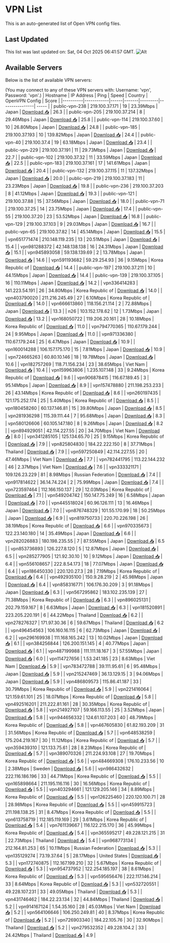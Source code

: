 # VPN List

This is an auto-generated list of Open VPN config files.

## Last Updated

This list was last updated on: Sat, 04 Oct 2025 06:41:57 GMT.
![Alt](https://repobeats.axiom.co/api/embed/186b98318ef1479477931607c1ad7d823f12451f.svg "Repobeats analytics image")

## Available Servers

Below is the list of available VPN servers:

(You may connect to any of these VPN servers with: Username: 'vpn', Password: 'vpn'.)
| Hostname | IP Address | Ping | Speed | Country | OpenVPN Config | Score |
|----------|------------|------|-------|---------|----------------| ----- |
| public-vpn-238 | 219.100.37.171 | 19 | 23.39Mbps | Japan | [Download 📥](./configs/server_0_JP.ovpn) | 26.3 |
| public-vpn-205 | 219.100.37.214 | 8 | 29.46Mbps | Japan | [Download 📥](./configs/server_1_JP.ovpn) | 25.8 |
| public-vpn-114 | 219.100.37.60 | 10 | 26.80Mbps | Japan | [Download 📥](./configs/server_2_JP.ovpn) | 24.8 |
| public-vpn-185 | 219.100.37.193 | 10 | 139.82Mbps | Japan | [Download 📥](./configs/server_3_JP.ovpn) | 24.4 |
| public-vpn-40 | 219.100.37.4 | 19 | 63.18Mbps | Japan | [Download 📥](./configs/server_4_JP.ovpn) | 23.4 |
| public-vpn-229 | 219.100.37.191 | 11 | 29.73Mbps | Japan | [Download 📥](./configs/server_5_JP.ovpn) | 22.7 |
| public-vpn-102 | 219.100.37.32 | 11 | 33.59Mbps | Japan | [Download 📥](./configs/server_6_JP.ovpn) | 22.5 |
| public-vpn-183 | 219.100.37.161 | 17 | 141.61Mbps | Japan | [Download 📥](./configs/server_7_JP.ovpn) | 20.4 |
| public-vpn-132 | 219.100.37.115 | 11 | 137.32Mbps | Japan | [Download 📥](./configs/server_8_JP.ovpn) | 20.0 |
| public-vpn-219 | 219.100.37.183 | 11 | 23.23Mbps | Japan | [Download 📥](./configs/server_9_JP.ovpn) | 19.8 |
| public-vpn-236 | 219.100.37.203 | 8 | 41.12Mbps | Japan | [Download 📥](./configs/server_10_JP.ovpn) | 19.3 |
| public-vpn-121 | 219.100.37.88 | 15 | 37.56Mbps | Japan | [Download 📥](./configs/server_11_JP.ovpn) | 18.0 |
| public-vpn-71 | 219.100.37.25 | 14 | 23.75Mbps | Japan | [Download 📥](./configs/server_12_JP.ovpn) | 17.4 |
| public-vpn-55 | 219.100.37.20 | 23 | 53.52Mbps | Japan | [Download 📥](./configs/server_13_JP.ovpn) | 16.8 |
| public-vpn-129 | 219.100.37.103 | 9 | 29.03Mbps | Japan | [Download 📥](./configs/server_14_JP.ovpn) | 16.7 |
| public-vpn-65 | 219.100.37.82 | 14 | 45.14Mbps | Japan | [Download 📥](./configs/server_15_JP.ovpn) | 15.5 |
| vpn651771474 | 210.148.119.235 | 13 | 20.51Mbps | Japan | [Download 📥](./configs/server_16_JP.ovpn) | 15.4 |
| vpn981288372 | 42.148.138.138 | 16 | 24.31Mbps | Japan | [Download 📥](./configs/server_17_JP.ovpn) | 15.1 |
| vpn945893058 | 59.138.139.69 | 2 | 13.78Mbps | Japan | [Download 📥](./configs/server_18_JP.ovpn) | 14.6 |
| vpn591193682 | 59.29.254.93 | 36 | 9.15Mbps | Korea Republic of | [Download 📥](./configs/server_19_KR.ovpn) | 14.4 |
| public-vpn-197 | 219.100.37.211 | 10 | 44.15Mbps | Japan | [Download 📥](./configs/server_20_JP.ovpn) | 14.4 |
| public-vpn-139 | 219.100.37.105 | 16 | 110.11Mbps | Japan | [Download 📥](./configs/server_21_JP.ovpn) | 14.2 |
| vpn336414283 | 141.223.54.191 | 26 | 34.80Mbps | Korea Republic of | [Download 📥](./configs/server_22_KR.ovpn) | 14.0 |
| vpn403790020 | 211.216.245.49 | 27 | 6.10Mbps | Korea Republic of | [Download 📥](./configs/server_23_KR.ovpn) | 14.0 |
| vpn666613860 | 118.156.21.114 | 2 | 72.88Mbps | Japan | [Download 📥](./configs/server_24_JP.ovpn) | 13.3 |
| n26 | 103.152.178.62 | 12 | 1.73Mbps | Japan | [Download 📥](./configs/server_25_JP.ovpn) | 13.2 |
| vpn168050722 | 119.206.20.161 | 28 | 10.18Mbps | Korea Republic of | [Download 📥](./configs/server_26_KR.ovpn) | 11.0 |
| vpn794770365 | 110.67.179.244 | 24 | 9.95Mbps | Japan | [Download 📥](./configs/server_27_JP.ovpn) | 11.0 |
| vpn971336380 | 110.67.179.244 | 25 | 6.47Mbps | Japan | [Download 📥](./configs/server_28_JP.ovpn) | 10.9 |
| vpn160014288 | 106.157.175.170 | 15 | 7.81Mbps | Japan | [Download 📥](./configs/server_29_JP.ovpn) | 10.9 |
| vpn724665263 | 60.80.10.146 | 18 | 19.78Mbps | Japan | [Download 📥](./configs/server_30_JP.ovpn) | 10.6 |
| vpn182757269 | 118.71.156.234 | 23 | 38.65Mbps | Viet Nam | [Download 📥](./configs/server_31_VN.ovpn) | 10.4 |
| vpn159963806 | 1.235.107.148 | 33 | 9.24Mbps | Korea Republic of | [Download 📥](./configs/server_32_KR.ovpn) | 9.6 |
| vpn906878415 | 116.67.189.45 | 3 | 95.14Mbps | Japan | [Download 📥](./configs/server_33_JP.ovpn) | 8.9 |
| vpn157478880 | 211.198.253.233 | 26 | 43.14Mbps | Korea Republic of | [Download 📥](./configs/server_34_KR.ovpn) | 8.6 |
| vpn260197435 | 121.175.252.174 | 25 | 5.40Mbps | Korea Republic of | [Download 📥](./configs/server_35_KR.ovpn) | 8.5 |
| vpn180458260 | 60.137.146.81 | 15 | 39.80Mbps | Japan | [Download 📥](./configs/server_36_JP.ovpn) | 8.5 |
| vpn281936298 | 115.39.111.44 | 7 | 95.68Mbps | Japan | [Download 📥](./configs/server_37_JP.ovpn) | 8.3 |
| vpn580126606 | 60.105.147.180 | 8 | 9.26Mbps | Japan | [Download 📥](./configs/server_38_JP.ovpn) | 8.2 |
| vpn894929051 | 42.114.227.55 | 20 | 34.70Mbps | Viet Nam | [Download 📥](./configs/server_39_VN.ovpn) | 8.0 |
| vpn341285105 | 125.134.65.70 | 25 | 9.15Mbps | Korea Republic of | [Download 📥](./configs/server_40_KR.ovpn) | 7.9 |
| vpn825804830 | 184.22.222.150 | 8 | 37.71Mbps | Thailand | [Download 📥](./configs/server_41_TH.ovpn) | 7.9 |
| vpn597250849 | 42.114.227.55 | 20 | 47.46Mbps | Viet Nam | [Download 📥](./configs/server_42_VN.ovpn) | 7.7 |
| vpn782441795 | 113.22.144.232 | 46 | 2.37Mbps | Viet Nam | [Download 📥](./configs/server_43_VN.ovpn) | 7.6 |
| vpn333321171 | 109.126.23.229 | 81 | 8.98Mbps | Russian Federation | [Download 📥](./configs/server_44_RU.ovpn) | 7.4 |
| vpn917814622 | 36.14.74.224 | 2 | 75.99Mbps | Japan | [Download 📥](./configs/server_45_JP.ovpn) | 7.4 |
| vpn723597464 | 112.166.150.137 | 29 | 12.03Mbps | Korea Republic of | [Download 📥](./configs/server_46_KR.ovpn) | 7.1 |
| vpn549204742 | 150.147.75.249 | 16 | 6.58Mbps | Japan | [Download 📥](./configs/server_47_JP.ovpn) | 7.0 |
| vpn445518024 | 60.96.126.111 | 13 | 16.46Mbps | Japan | [Download 📥](./configs/server_48_JP.ovpn) | 7.0 |
| vpn876748329 | 101.55.170.99 | 18 | 50.25Mbps | Japan | [Download 📥](./configs/server_49_JP.ovpn) | 6.9 |
| vpn819750733 | 220.70.226.198 | 26 | 38.19Mbps | Korea Republic of | [Download 📥](./configs/server_50_KR.ovpn) | 6.6 |
| vpn970335673 | 122.23.140.180 | 14 | 35.49Mbps | Japan | [Download 📥](./configs/server_51_JP.ovpn) | 6.6 |
| vpn282026883 | 180.198.235.55 | 7 | 87.55Mbps | Japan | [Download 📥](./configs/server_52_JP.ovpn) | 6.5 |
| vpn853736893 | 126.227.8.120 | 5 | 12.87Mbps | Japan | [Download 📥](./configs/server_53_JP.ovpn) | 6.5 |
| vpn285277905 | 121.92.30.10 | 10 | 9.12Mbps | Japan | [Download 📥](./configs/server_54_JP.ovpn) | 6.4 |
| vpn556108657 | 222.8.54.173 | 18 | 77.07Mbps | Japan | [Download 📥](./configs/server_55_JP.ovpn) | 6.4 |
| vpn186450330 | 220.120.27.3 | 28 | 7.19Mbps | Korea Republic of | [Download 📥](./configs/server_56_KR.ovpn) | 6.4 |
| vpn492935100 | 150.9.28.219 | 2 | 45.98Mbps | Japan | [Download 📥](./configs/server_57_JP.ovpn) | 6.4 |
| vpn858316771 | 106.176.30.209 | 3 | 91.18Mbps | Japan | [Download 📥](./configs/server_58_JP.ovpn) | 6.3 |
| vpn567295862 | 183.102.235.139 | 27 | 71.38Mbps | Korea Republic of | [Download 📥](./configs/server_59_KR.ovpn) | 6.3 |
| vpn896025131 | 202.79.159.167 | 8 | 6.63Mbps | Japan | [Download 📥](./configs/server_60_JP.ovpn) | 6.3 |
| vpn181520891 | 223.205.220.191 | 6 | 44.22Mbps | Thailand | [Download 📥](./configs/server_61_TH.ovpn) | 6.2 |
| vpn278276327 | 171.97.30.36 | 6 | 59.67Mbps | Thailand | [Download 📥](./configs/server_62_TH.ovpn) | 6.2 |
| vpn496454563 | 106.160.16.115 | 6 | 62.73Mbps | Japan | [Download 📥](./configs/server_63_JP.ovpn) | 6.2 |
| vpn296169938 | 111.168.165.242 | 13 | 10.02Mbps | Japan | [Download 📥](./configs/server_64_JP.ovpn) | 6.1 |
| vpn384256844 | 126.200.151.145 | 4 | 40.77Mbps | Japan | [Download 📥](./configs/server_65_JP.ovpn) | 6.1 |
| vpn487199988 | 111.111.18.167 | 3 | 57.55Mbps | Japan | [Download 📥](./configs/server_66_JP.ovpn) | 6.0 |
| vpn114727656 | 1.53.241.185 | 23 | 8.63Mbps | Viet Nam | [Download 📥](./configs/server_67_VN.ovpn) | 5.9 |
| vpn783472788 | 39.111.95.61 | 6 | 95.48Mbps | Japan | [Download 📥](./configs/server_68_JP.ovpn) | 5.9 |
| vpn215247469 | 36.13.129.15 | 3 | 94.06Mbps | Japan | [Download 📥](./configs/server_69_JP.ovpn) | 5.9 |
| vpn486809573 | 115.86.41.187 | 33 | 30.79Mbps | Korea Republic of | [Download 📥](./configs/server_70_KR.ovpn) | 5.9 |
| vpn221416064 | 121.159.61.101 | 25 | 18.07Mbps | Korea Republic of | [Download 📥](./configs/server_71_KR.ovpn) | 5.8 |
| vpn492516201 | 211.222.81.161 | 28 | 30.35Mbps | Korea Republic of | [Download 📥](./configs/server_72_KR.ovpn) | 5.8 |
| vpn214927107 | 59.166.113.55 | 25 | 3.52Mbps | Japan | [Download 📥](./configs/server_73_JP.ovpn) | 5.8 |
| vpn944656332 | 124.61.107.203 | 40 | 48.79Mbps | Korea Republic of | [Download 📥](./configs/server_74_KR.ovpn) | 5.8 |
| vpn467605830 | 61.82.193.209 | 31 | 31.56Mbps | Korea Republic of | [Download 📥](./configs/server_75_KR.ovpn) | 5.7 |
| vpn648538259 | 175.204.219.167 | 30 | 11.12Mbps | Korea Republic of | [Download 📥](./configs/server_76_KR.ovpn) | 5.7 |
| vpn359439310 | 121.133.75.61 | 28 | 8.23Mbps | Korea Republic of | [Download 📥](./configs/server_77_KR.ovpn) | 5.7 |
| vpn389070326 | 211.224.93.108 | 27 | 19.70Mbps | Korea Republic of | [Download 📥](./configs/server_78_KR.ovpn) | 5.6 |
| vpn484669308 | 176.10.233.56 | 10 | 2.38Mbps | Sweden | [Download 📥](./configs/server_79_SE.ovpn) | 5.6 |
| vpn986432632 | 222.116.186.196 | 33 | 44.71Mbps | Korea Republic of | [Download 📥](./configs/server_80_KR.ovpn) | 5.5 |
| vpn165898664 | 211.195.116.116 | 30 | 16.56Mbps | Korea Republic of | [Download 📥](./configs/server_81_KR.ovpn) | 5.5 |
| vpn403294661 | 121.129.205.146 | 34 | 8.89Mbps | Korea Republic of | [Download 📥](./configs/server_82_KR.ovpn) | 5.5 |
| vpn126225460 | 220.120.100.71 | 28 | 28.98Mbps | Korea Republic of | [Download 📥](./configs/server_83_KR.ovpn) | 5.5 |
| vpn459915723 | 211.198.138.25 | 31 | 8.47Mbps | Korea Republic of | [Download 📥](./configs/server_84_KR.ovpn) | 5.5 |
| vpn613758719 | 112.185.119.169 | 29 | 3.61Mbps | Korea Republic of | [Download 📥](./configs/server_85_KR.ovpn) | 5.4 |
| vpn761139667 | 116.122.215.170 | 36 | 45.99Mbps | Korea Republic of | [Download 📥](./configs/server_86_KR.ovpn) | 5.4 |
| vpn365595217 | 49.228.121.215 | 31 | 22.73Mbps | Thailand | [Download 📥](./configs/server_87_TH.ovpn) | 5.4 |
| vpn968773134 | 212.164.81.253 | 65 | 10.11Mbps | Russian Federation | [Download 📥](./configs/server_88_RU.ovpn) | 5.3 |
| vpn135129274 | 73.19.37.64 | 5 | 28.17Mbps | United States | [Download 📥](./configs/server_89_US.ovpn) | 5.3 |
| vpn172740875 | 112.167.199.210 | 32 | 5.67Mbps | Korea Republic of | [Download 📥](./configs/server_90_KR.ovpn) | 5.3 |
| vpn954737952 | 122.254.185.197 | 38 | 8.61Mbps | Korea Republic of | [Download 📥](./configs/server_91_KR.ovpn) | 5.3 |
| vpn595656476 | 222.117.146.214 | 33 | 8.64Mbps | Korea Republic of | [Download 📥](./configs/server_92_KR.ovpn) | 5.3 |
| vpn532720551 | 49.228.107.231 | 33 | 49.05Mbps | Thailand | [Download 📥](./configs/server_93_TH.ovpn) | 5.3 |
| vpn431746462 | 184.22.23.134 | 32 | 44.84Mbps | Thailand | [Download 📥](./configs/server_94_TH.ovpn) | 5.2 |
| vpn914167124 | 1.54.35.160 | 28 | 45.03Mbps | Viet Nam | [Download 📥](./configs/server_95_VN.ovpn) | 5.2 |
| vpn564106646 | 106.250.249.81 | 40 | 8.37Mbps | Korea Republic of | [Download 📥](./configs/server_96_KR.ovpn) | 5.2 |
| vpn726903340 | 184.22.105.76 | 30 | 32.90Mbps | Thailand | [Download 📥](./configs/server_97_TH.ovpn) | 5.2 |
| vpn279532352 | 49.228.104.2 | 33 | 24.42Mbps | Thailand | [Download 📥](./configs/server_98_TH.ovpn) | 4.9 |
